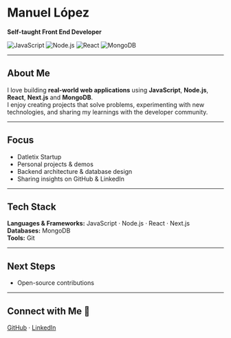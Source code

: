# Manuel López 
**Self-taught Front End Developer**


![JavaScript](https://img.shields.io/badge/JavaScript-ES6-yellow) 
![Node.js](https://img.shields.io/badge/Node.js-14.x-green) 
![React](https://img.shields.io/badge/React-18-blue) 
![MongoDB](https://img.shields.io/badge/MongoDB-5.0-brightgreen)

---

## About Me
I love building **real-world web applications** using **JavaScript**, **Node.js**, **React**, **Next.js** and **MongoDB**.  
I enjoy creating projects that solve problems, experimenting with new technologies, and sharing my learnings with the developer community.

---

## Focus
-  Datletix Startup 
-  Personal projects & demos
-  Backend architecture & database design  
-  Sharing insights on GitHub & LinkedIn  

---

## Tech Stack
**Languages & Frameworks:** JavaScript · Node.js · React · Next.js
**Databases:** MongoDB  
**Tools:** Git  

---

## Next Steps
- Open-source contributions  

---

## Connect with Me 🔗
[GitHub](https://github.com/manulzvz) · [LinkedIn](https://www.linkedin.com/in/manulzvz)


